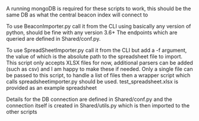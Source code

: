 A running mongoDB is required for these scripts to work, this should be the same DB as what the central beacon index will connect to

To use BeaconImporter.py call it from the CLI using basically any version of python, should be fine with any version 3.6+
The endpoints which are queried are defined in Shared/conf.py.

To use SpreadSheetImporter.py call it from the CLI but add a -f argument, the value of which is the absolute path to the spreadsheet file to import.
This script only accepts XLSX files for now, additional parsers can be added (such as csv) and I am happy to make these if needed.
Only a single file can be passed to this script, to handle a list of files then a wrapper script which calls spreadsheetimporter.py should be used.
test_spreadsheet.xlsx is provided as an example spreadsheet

Details for the DB connection are defined in Shared/conf.py and the connection itself is created in Shared/utils.py which is then imported to the other scripts